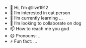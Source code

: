 - 👋 Hi, I’m @live1912
- 👀 I’m interested in eat person
- 🌱 I’m currently learning ...
- 💞️ I’m looking to collaborate on dog
- 📫 How to reach me you god
- 😄 Pronouns: ...
- ⚡ Fun fact: ...

<!---
live1912/live1912 is a ✨ special ✨ repository because its `README.md` (this file) appears on your GitHub profile.
You can click the Preview link to take a look at your changes.
--->
